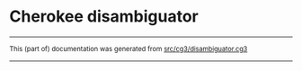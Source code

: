 

# Cherokee disambiguator 

* * *

<small>This (part of) documentation was generated from [src/cg3/disambiguator.cg3](https://github.com/giellalt/lang-chr/blob/main/src/cg3/disambiguator.cg3)</small>

---

